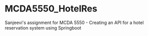 # MCDA5550_HotelRes
Sanjeevi's assignment for MCDA 5550 - Creating an API for a hotel reservation system using Springboot
